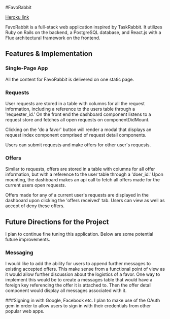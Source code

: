 
#FavoRabbit

[Heroku link][heroku]

[heroku]: http://www.favorabbit.herokuapp.com

FavoRabbit is a full-stack web application inspired by TaskRabbit. It utilizes Ruby on Rails on the backend, a PostgreSQL database, and React.js with a Flux architectural framework on the frontend.

## Features & Implementation

### Single-Page App
  All the content for FavoRabbit is delivered on one static page.

### Requests
  User requests are stored in a table with columns for all the request information, including a reference to the
  users table through a 'requester_id.' On the front end the dashboard component listens to a request store and
  fetches all open requests on componentDidMount.

  Clicking on the 'do a favor' button will render a modal that displays an request index component comprised of
  request detail components.

  Users can submit requests and make offers for other user's requests.

### Offers
  Similar to requests, offers are stored in a table with columns for all offer information, but with a reference
  to the user table through a 'doer_id.' Upon mounting, the dashboard makes an api call to fetch all offers made for
  the current users open requests.

  Offers made for any of a current user's requests are displayed in the dashboard upon clicking the 'offers received' tab. Users can view as well as accept of deny these offers.

## Future Directions for the Project
  I plan to continue fine tuning this application. Below are some potential future improvements.

### Messaging  
  I would like to add the ability for users to append further messages to existing accepted offers. This make sense from a functional point of view as it would allow further discussion about the logistics of a favor. One way to implement this would be to create a messages table that would have a foreign key referencing the offer it is attached to. Then the offer detail component would display all messages associated with it.

###Signing in with Google, Facebook etc.
  I plan to make use of the OAuth gem in order to allow users to sign in with their credentials from other popular
  web apps.
<!-- #FavoRabbit

Heroku Link http://favorabbit.herokuapp.com
## Minimum Viable Product

FavoRabbit is a web application inspired by TaskRabbit that will be built using Ruby on Rails and React.js.  By the end of Week 9, this app will, at a minimum, satisfy the following criteria:

- [ ] New account creation, login, and guest/demo login
- [x] Smooth, bug-free navigation
- [ ] Adequate seed data to demonstrate the site's features
- [ ] The minimally necessary features for an TaskRabbit-inspired site with a favor twist: posting favor requests, browsing favor requests, accepting favor requests, and reviewing favors done.
- [x] Hosting on Heroku
- [x] CSS styling that is satisfactorily visually appealing
- [ ] A production README, replacing this README
- [ ] Create, read, edit, and delete favor requests
- [ ] Accept favor offers from other users
- [ ] View a dashboard with: bookings, pending favor requests, and pending favor offers



## Design Docs
* [View Wireframes][views]
* [React Components][components]
* [Flux Cycles][flux-cycles]
* [API endpoints][api-endpoints]
* [DB schema][schema]

[views]: ./docs/views.md
[components]: ./docs/components.md
[flux-cycles]: ./docs/flux-cycles.md
[api-endpoints]: ./docs/api-endpoints.md
[schema]: ./docs/schema.md


## Implementation Timeline

### Phase 1: Backend setup and User Authentication (0.5 days)

**Objective:** Functioning rails project with Authentication

- [ ] create new project
- [ ] create `User` model
- [ ] authentication
- [ ] user signup/signin pages
- [ ] blank landing page after signin

### Phase 2: Favors Model, API, and basic APIUtil (1.5 days)

**Objective:** Favors can be created, read, edited and destroyed through
the API.

- [ ] create `Favor` model
- [ ] seed the database with a small amount of test data
- [ ] CRUD API for favors (`FavorsController`)
- [ ] jBuilder views for favors
- [ ] setup Webpack & Flux scaffold
- [ ] setup `APIUtil` to interact with the API
- [ ] test out API interaction in the console.

### Phase 3: Flux Architecture and Router (1.5 days)

**Objective:** Favors can be created, read, edited and destroyed with the
user interface.

- [ ] setup the flux loop with skeleton files
- [ ] setup React Router
- implement each favor component, building out the flux loop as needed.
  - [ ] `UserDashboard`
  - [ ] `FavorDetail`
  - [ ] `FavorForm`


### Phase 4: Start Styling (0.5 days)

**Objective:** Existing pages (including singup/signin) will look good.

- [ ] create a basic style guide
- [ ] position elements on the page
- [ ] add basic colors & styles

### Phase 5: Categories (1 day)

**Objective:** Favors belong to Categories, and categories can be viewed by clicking on
see all categories.

- [ ] create `Category` model
- build out API, Flux loop, and components for:
  - [ ] Category CRUD
- Use CSS to style new views


### Phase 6: Reviews (1.5 days)

**Objective:** Users can leave reviews for other users who have done them a favor.

- [ ] create `Review` model
- build out API, Flux loop, and components for:
  - [ ] fetching reviews for user
- [ ] Style new elements


### Phase 7: Styling Cleanup and Seeding (1 day)

**objective:** Make the site feel more cohesive and awesome.

- [ ] Get feedback on my UI from others
- [ ] Refactor HTML classes & CSS rules
- [ ] Add modals, transitions, and other styling flourishes. -->
